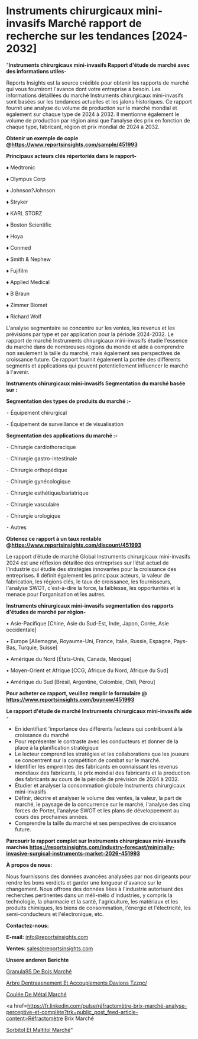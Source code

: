 # Instruments chirurgicaux mini-invasifs Marché rapport de recherche sur les tendances [2024-2032]

"<strong>Instruments chirurgicaux mini-invasifs Rapport d'étude de marché avec des informations utiles-</strong>

Reports Insights est la source crédible pour obtenir les rapports de marché qui vous fourniront l'avance dont votre entreprise a besoin. Les informations détaillées du marché Instruments chirurgicaux mini-invasifs sont basées sur les tendances actuelles et les jalons historiques. Ce rapport fournit une analyse du volume de production sur le marché mondial et également sur chaque type de 2024 à 2032. Il mentionne également le volume de production par région ainsi que l'analyse des prix en fonction de chaque type, fabricant, région et prix mondial de 2024 à 2032.

<strong><b>Obtenir un exemple de copie @</b></strong><a href=https://www.reportsinsights.com/sample/451993><strong><b>https://www.reportsinsights.com/sample/451993</b></strong></a>

<b>Principaux acteurs clés répertoriés dans le rapport-</b>

<b> </b>♦ Medtronic

♦ Olympus Corp

♦ Johnson?Johnson 

♦ Stryker

♦ KARL STORZ

♦ Boston Scientific

♦ Hoya

♦ Conmed

♦ Smith & Nephew

♦ Fujifilm

♦ Applied Medical

♦ B Braun

♦ Zimmer Biomet

♦ Richard Wolf

L'analyse segmentaire se concentre sur les ventes, les revenus et les prévisions par type et par application pour la période 2024-2032. Le rapport de marché Instruments chirurgicaux mini-invasifs étudie l'essence du marché dans de nombreuses régions du monde et aide à comprendre non seulement la taille du marché, mais également ses perspectives de croissance future. Ce rapport fournit également la portée des différents segments et applications qui peuvent potentiellement influencer le marché à l'avenir.

<strong>Instruments chirurgicaux mini-invasifs Segmentation du marché basée sur :</strong>

<strong>Segmentation des types de produits du marché :-</strong>

⁃ Équipement chirurgical

⁃ Équipement de surveillance et de visualisation

<strong>Segmentation des applications du marché :-</strong>

⁃ Chirurgie cardiothoracique

⁃ Chirurgie gastro-intestinale

⁃ Chirurgie orthopédique

⁃ Chirurgie gynécologique

⁃ Chirurgie esthétique/bariatrique

⁃ Chirurgie vasculaire

⁃ Chirurgie urologique

⁃ Autres

<strong><b>Obtenez ce rapport à un taux rentable @</b></strong><a href=https://www.reportsinsights.com/discount/451993><strong><b>https://www.reportsinsights.com/discount/451993</b></strong></a>

Le rapport d’étude de marché Global Instruments chirurgicaux mini-invasifs 2024 est une réflexion détaillée des entreprises sur l’état actuel de l’industrie qui étudie des stratégies innovantes pour la croissance des entreprises. Il définit également les principaux acteurs, la valeur de fabrication, les régions clés, le taux de croissance, les fournisseurs, l'analyse SWOT, c'est-à-dire la force, la faiblesse, les opportunités et la menace pour l'organisation et les autres.

<strong>Instruments chirurgicaux mini-invasifs segmentation des rapports d'études de marché par région-</strong>

• Asie-Pacifique [Chine, Asie du Sud-Est, Inde, Japon, Corée, Asie occidentale]

• Europe [Allemagne, Royaume-Uni, France, Italie, Russie, Espagne, Pays-Bas, Turquie, Suisse]

• Amérique du Nord [États-Unis, Canada, Mexique]

• Moyen-Orient et Afrique [CCG, Afrique du Nord, Afrique du Sud]

• Amérique du Sud [Brésil, Argentine, Colombie, Chili, Pérou]

<strong>Pour acheter ce rapport, veuillez remplir le formulaire @   <a href=https://www.reportsinsights.com/buynow/451993>https://www.reportsinsights.com/buynow/451993</a></strong>

<strong>Le rapport d'étude de marché Instruments chirurgicaux mini-invasifs aide -</strong>
<ul>
  <li>En identifiant 'importance des différents facteurs qui contribuent à la croissance du marché</li>
  <li>Pour représenter le contraste avec les conducteurs et donner de la place à la planification stratégique</li>
  <li>Le lecteur comprend les stratégies et les collaborations que les joueurs se concentrent sur la compétition de combat sur le marché.</li>
  <li>Identifier les empreintes des fabricants en connaissant les revenus mondiaux des fabricants, le prix mondial des fabricants et la production des fabricants au cours de la période de prévision de 2024 à 2032.</li>
  <li>Étudier et analyser la consommation globale Instruments chirurgicaux mini-invasifs</li>
  <li>Définir, décrire et analyser le volume des ventes, la valeur, la part de marché, le paysage de la concurrence sur le marché, l'analyse des cinq forces de Porter, l'analyse SWOT et les plans de développement au cours des prochaines années.</li>
  <li>Comprendre la taille du marché et ses perspectives de croissance future.</li>
</ul>

<strong>Parcourir le rapport complet sur Instruments chirurgicaux mini-invasifs marchés <a href=https://reportsinsights.com/industry-forecast/minimally-invasive-surgical-instruments-market-2026-451993>https://reportsinsights.com/industry-forecast/minimally-invasive-surgical-instruments-market-2026-451993</a></strong>

<strong>À propos de nous:</strong>

Nous fournissons des données avancées analysées par nos dirigeants pour rendre les bons verdicts et garder une longueur d'avance sur le changement. Nous offrons des données liées à l'industrie autorisant des recherches pertinentes dans un méli-mélo d'industries, y compris la technologie, la pharmacie et la santé, l'agriculture, les matériaux et les produits chimiques, les biens de consommation, l'énergie et l'électricité, les semi-conducteurs et l'électronique, etc.

<strong>Contactez-nous:</strong>

<strong>E-mail:</strong> <a href=mailto:info@reportsinsights.com>info@reportsinsights.com</a>

<strong>Ventes</strong>: <a href=mailto:sales@reportsinsights.com>sales@reportsinsights.com</a>

<strong>Unsere anderen Berichte</strong>

<a href=https://www.linkedin.com/pulse/granul%C3%A9s-de-bois-march%C3%A9-2024-2030-aper%C3%A7u-complet-ylwtf/>Granula9S De Bois Marché</a>

<a href=https://www.linkedin.com/pulse/arbre-dentra%C3%AEnement-et-accouplements-davions-tzzpc/>Arbre Dentraaenement Et Accouplements Davions Tzzpc/</a>

<a href=https://www.linkedin.com/pulse/coulée-de-métal-marché-couverture-du-rapport-qjrsc/>Coulée De Métal Marché</a>

<a href=https://fr.linkedin.com/pulse/réfractomètre-brix-marché-analyse-perceptive-et-complète?trk=public_post_feed-article-content>Réfractomètre Brix Marché</a>

<a href=https://www.linkedin.com/pulse/sorbitol-et-maltitol-march%C3%A9informations-couvertes-cefrf/>Sorbitol Et Maltitol Marché</a>"
